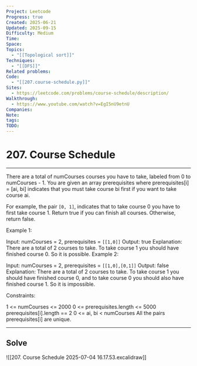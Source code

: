 ```yaml
---
Project: Leetcode
Progress: true
Created: 2025-06-21
Updated: 2025-09-15
Difficulty: Medium
Time:
Space:
Topics:
  - "[[Topological sort]]"
Techniques:
  - "[[DFS]]"
Related problems:
Code:
  - "[[207.course-schedule.py]]"
Sites:
  - https://leetcode.com/problems/course-schedule/description/
Walkthrough:
  - https://www.youtube.com/watch?v=EgI5nU9etnU
Companies:
Note:
tags:
TODO:
---
```

# 207. Course Schedule
---
There are a total of numCourses courses you have to take, labeled from 0 to numCourses - 1. You are given an array prerequisites where prerequisites[i] = [ai, bi] indicates that you must take course bi first if you want to take course ai.

For example, the pair `[0, 1]`, indicates that to take course 0 you have to first take course 1.
Return true if you can finish all courses. Otherwise, return false.

 

Example 1:

Input: numCourses = 2, prerequisites = `[[1,0]]`
Output: true
Explanation: There are a total of 2 courses to take. 
To take course 1 you should have finished course 0. So it is possible.
Example 2:

Input: numCourses = 2, prerequisites = `[[1,0],[0,1]]`
Output: false
Explanation: There are a total of 2 courses to take. 
To take course 1 you should have finished course 0, and to take course 0 you should also have finished course 1. So it is impossible.
 

Constraints:

1 <= numCourses <= 2000
0 <= prerequisites.length <= 5000
prerequisites[i].length == 2
0 <= ai, bi < numCourses
All the pairs prerequisites[i] are unique.

---
## Solve

![[207. Course Schedule 2025-07-04 16.17.53.excalidraw]]